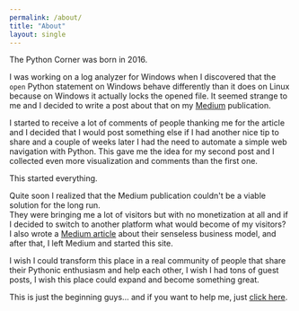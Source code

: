 ```yaml
---
permalink: /about/
title: "About"
layout: single
---
```

The Python Corner was born in 2016. 

I was working on a log analyzer for Windows when I discovered that the `open` Python statement on Windows behave 
differently than it does on Linux because on Windows it actually locks the opened file. It seemed strange to me and I decided to write a post about that on my [Medium](https://medium.com) publication.

I started to receive a lot of comments of people thanking me for the article and I decided that I would post something else if I had another nice tip to share and a couple of weeks later I had the need to automate a simple web navigation with Python. This gave me the idea for my second post and I collected even more visualization and comments than the first one.  

This started everything.  

Quite soon I realized that the Medium publication couldn't be a viable solution for the long run.  
They were bringing me a lot of visitors but with no monetization at all and if I decided to switch to another platform what would become of my visitors?  
I also wrote a [Medium article](https://medium.com/@mastro35/medium-just-doesnt-work-680d9d180d16) about their senseless business model, and after that, I left Medium and started this site.  

I wish I could transform this place in a real community of people that share their Pythonic enthusiasm and help each other, I wish I had tons of guest posts, I wish this place could expand and become something great.

This is just the beginning guys... and if you want to help me, just [click here](/help_us).
